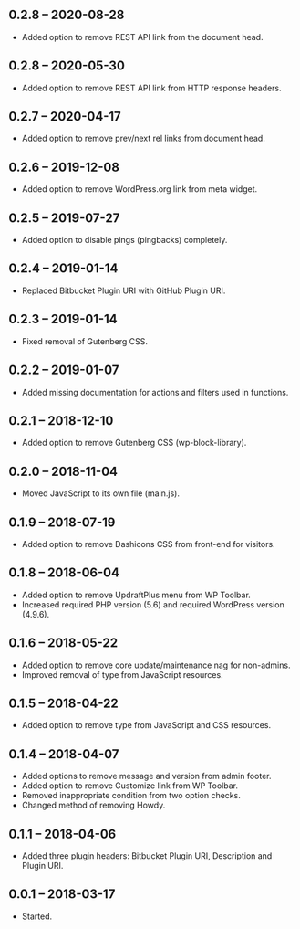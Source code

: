 ﻿
##  0.2.8 – 2020-08-28
-   Added option to remove REST API link from the document head.

##  0.2.8 – 2020-05-30
-   Added option to remove REST API link from HTTP response headers.

##  0.2.7 – 2020-04-17
-   Added option to remove prev/next rel links from document head.

##  0.2.6 – 2019-12-08
-   Added option to remove WordPress.org link from meta widget.

##  0.2.5 – 2019-07-27
-   Added option to disable pings (pingbacks) completely.

##  0.2.4 – 2019-01-14
-   Replaced Bitbucket Plugin URI with GitHub Plugin URI.

##  0.2.3 – 2019-01-14
-   Fixed removal of Gutenberg CSS.

##  0.2.2 – 2019-01-07
-   Added missing documentation for actions and filters used in functions.

##  0.2.1 – 2018-12-10
-   Added option to remove Gutenberg CSS (wp-block-library).

##  0.2.0 – 2018-11-04
-   Moved JavaScript to its own file (main.js).

##  0.1.9 – 2018-07-19
-   Added option to remove Dashicons CSS from front-end for visitors.

##  0.1.8 – 2018-06-04
-   Added option to remove UpdraftPlus menu from WP Toolbar.
-   Increased required PHP version (5.6) and required WordPress version (4.9.6).

##  0.1.6 – 2018-05-22
-   Added option to remove core update/maintenance nag for non-admins.
-   Improved removal of type from JavaScript resources.

##  0.1.5 – 2018-04-22
-   Added option to remove type from JavaScript and CSS resources.

##  0.1.4 – 2018-04-07
-   Added options to remove message and version from admin footer.
-   Added option to remove Customize link from WP Toolbar.
-   Removed inappropriate condition from two option checks.
-   Changed method of removing Howdy.

##  0.1.1 – 2018-04-06
-   Added three plugin headers: Bitbucket Plugin URI, Description and Plugin URI.

##  0.0.1 – 2018-03-17
-   Started.
